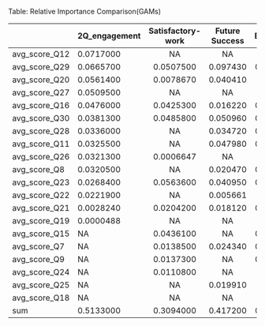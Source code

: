 Table: Relative Importance Comparison(GAMs)

|              |2Q_engagement | Satisfactory-work | Future Success | Belonging | Retention |
|:-------------|:-------------|:-----------------:|:--------------:|:---------:|:---------:|
|avg_score_Q12 |0.0717000     |        NA         |       NA       |    NA     |    NA     |
|avg_score_Q29 |0.0665700     |     0.0507500     |    0.097430    | 0.110200  |  0.05437  |
|avg_score_Q20 |0.0561400     |     0.0078670     |    0.040410    |    NA     |  0.01295  |
|avg_score_Q27 |0.0509500     |        NA         |       NA       |    NA     |    NA     |
|avg_score_Q16 |0.0476000     |     0.0425300     |    0.016220    | 0.008000  |    NA     |
|avg_score_Q30 |0.0381300     |     0.0485800     |    0.050960    | 0.057370  |  0.02114  |
|avg_score_Q28 |0.0336000     |        NA         |    0.034720    | 0.048910  |  0.01954  |
|avg_score_Q11 |0.0325500     |        NA         |    0.047980    | 0.048660  |  0.06254  |
|avg_score_Q26 |0.0321300     |     0.0006647     |       NA       |    NA     |    NA     |
|avg_score_Q8  |0.0320500     |        NA         |    0.020470    | 0.003279  |  0.07023  |
|avg_score_Q23 |0.0268400     |     0.0563600     |    0.040950    | 0.068260  |    NA     |
|avg_score_Q22 |0.0221900     |        NA         |    0.005661    |    NA     |    NA     |
|avg_score_Q21 |0.0028240     |     0.0204200     |    0.018120    | 0.018000  |    NA     |
|avg_score_Q19 |0.0000488     |        NA         |       NA       |    NA     |    NA     |
|avg_score_Q15 |NA            |     0.0436100     |       NA       | 0.024760  |    NA     |
|avg_score_Q7  |NA            |     0.0138500     |    0.024340    | 0.021650  |    NA     |
|avg_score_Q9  |NA            |     0.0137300     |       NA       | 0.015760  |  0.01268  |
|avg_score_Q24 |NA            |     0.0110800     |       NA       |    NA     |  0.04568  |
|avg_score_Q25 |NA            |        NA         |    0.019910    |    NA     |    NA     |
|avg_score_Q18 |NA            |        NA         |       NA       |    NA     |  0.03335  |
|sum           |0.5133000     |     0.3094000     |    0.417200    | 0.424800  |  0.33250  |
